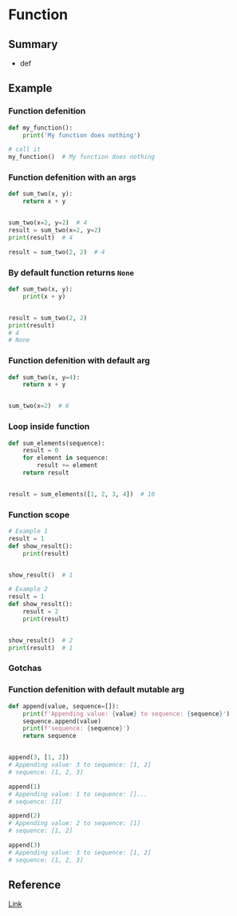# Function

## Summary
* def

## Example
### Function defenition
```py
def my_function():
    print('My function does nothing')

# call it
my_function()  # My function does nothing
```

### Function defenition with an args
```py
def sum_two(x, y):
    return x + y


sum_two(x=2, y=2)  # 4
result = sum_two(x=2, y=2)
print(result)  # 4

result = sum_two(2, 2)  # 4
```

### By default function returns `None`
```py
def sum_two(x, y):
    print(x + y)


result = sum_two(2, 2)
print(result)
# 4
# None
```

### Function defenition with default arg
```py
def sum_two(x, y=4):
    return x + y


sum_two(x=2)  # 6
```

### Loop inside function
```py
def sum_elements(sequence):
    result = 0
    for element in sequence:
        result += element
    return result


result = sum_elements([1, 2, 3, 4])  # 10
```

### Function scope
```py
# Example 1
result = 1
def show_result():
    print(result)


show_result()  # 1

# Example 2
result = 1
def show_result():
    result = 2
    print(result)


show_result()  # 2
print(result)  # 1
```

### Gotchas
### Function defenition with default mutable arg
```py
def append(value, sequence=[]):
    print(f'Appending value: {value} to sequence: {sequence}')
    sequence.append(value)
    print(f'sequence: {sequence}')
    return sequence


append(3, [1, 2])
# Appending value: 3 to sequence: [1, 2]
# sequence: [1, 2, 3]

append(1)
# Appending value: 1 to sequence: []...
# sequence: [1]

append(2)
# Appending value: 2 to sequence: [1]
# sequence: [1, 2]

append(3)
# Appending value: 3 to sequence: [1, 2]
# sequence: [1, 2, 3]
```

## Reference
[Link](https://docs.python.org/3/tutorial/controlflow.html#defining-functions)
